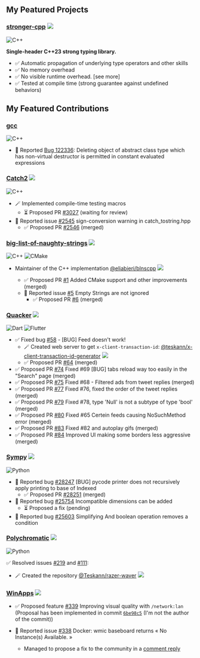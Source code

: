 ## My Peatured Projects

### [stronger-cpp](https://github.com/Teskann/stronger-cpp) ![](https://img.shields.io/github/stars/Teskann/stronger-cpp?style=social)

![C++](https://img.shields.io/badge/c++-00599C.svg?style=flat&logo=c%2B%2B&logoColor=white)

**Single-header C++23 strong typing library.**
- ✅ Automatic propagation of underlying type operators and other skills
- ✅ No memory overhead
- ✅ No visible runtime overhead. [see more]
- ✅ Tested at compile time (strong guarantee against undefined behaviors)



## My Featured Contributions

### [gcc](https://gcc.gnu.org/)

![C++](https://img.shields.io/badge/c++-00599C.svg?style=flat&logo=c%2B%2B&logoColor=white)

- 🚨 Reported [Bug 122336](https://gcc.gnu.org/bugzilla/show_bug.cgi?id=122336): Deleting object of abstract class type which has non-virtual destructor is permitted in constant evaluated expressions

### [Catch2](https://github.com/catchorg/Catch2) ![](https://img.shields.io/github/stars/catchorg/Catch2?style=social)

 ![C++](https://img.shields.io/badge/c++-00599C.svg?style=flat&logo=c%2B%2B&logoColor=white)

- 🪄 Implemented compile-time testing macros
  - ⏳ Proposed PR [#3027](https://github.com/catchorg/Catch2/pull/3027) (waiting for review)
- 🚨 Reported issue [#2545](https://github.com/catchorg/Catch2/issues/2545) sign-conversion warning in catch_tostring.hpp
    - ✅ Proposed PR [#2546](https://github.com/catchorg/Catch2/pull/2546) (merged)

### [big-list-of-naughty-strings](https://github.com/minimaxir/big-list-of-naughty-strings) ![](https://img.shields.io/github/stars/minimaxir/big-list-of-naughty-strings?style=social)

 ![C++](https://img.shields.io/badge/c++-00599C.svg?style=flat&logo=c%2B%2B&logoColor=white) ![CMake](https://img.shields.io/badge/cmake-064F8C.svg?style=flat&logo=cmake&logoColor=white)

- Maintainer of the C++ implementation [@eliabieri/blnscpp](https://github.com/eliabieri/blnscpp) ![](https://img.shields.io/github/stars/eliabieri/blnscpp?style=social)

    - ✅ Proposed PR [#1](https://github.com/eliabieri/blnscpp/pull/1) Added CMake support and other improvements (merged)
    - 🚨 Reported issue [#5](https://github.com/eliabieri/blnscpp/issues/5) Empty Strings are not ignored
        - ✅ Proposed PR [#6](https://github.com/eliabieri/blnscpp/pull/6) (merged)

### [Quacker](https://github.com/TheHCJ/Quacker) ![](https://img.shields.io/github/stars/TheHCJ/Quacker?style=social)

![Dart](https://img.shields.io/badge/dart-0175C2.svg?style=flat&logo=dart&logoColor=white)
![Flutter](https://img.shields.io/badge/flutter-02569B.svg?style=flat&logo=flutter&logoColor=white) 

- ✅ Fixed bug [#58](https://github.com/TheHCJ/Quacker/issues/58) - [BUG] Feed doesn't work!
    - 🪄 Created web server to get `x-client-transaction-id`: [@teskann/x-client-transaction-id-generator](https://github.com/Teskann/x-client-transaction-id-generator) ![](https://img.shields.io/github/stars/Teskann/x-client-transaction-id-generator?style=social)
    - ✅ Proposed PR [#64](https://github.com/TheHCJ/Quacker/pull/64) (merged)
- ✅ Proposed PR [#74](https://github.com/TheHCJ/Quacker/pull/74) Fixed #69 [BUG] tabs reload way too easily in the "Search" page (merged)
- ✅ Proposed PR [#75](https://github.com/TheHCJ/Quacker/pull/75) Fixed #68 - Filtered ads from tweet replies (merged)
- ✅ Proposed PR [#77](https://github.com/TheHCJ/Quacker/pull/77) Fixed #76, fixed the order of the tweet replies (merged)
- ✅ Proposed PR [#79](https://github.com/TheHCJ/Quacker/pull/79) Fixed #78, type 'Null' is not a subtype of type 'bool' (merged)
- ✅ Proposed PR [#80](https://github.com/TheHCJ/Quacker/pull/80) Fixed #65 Certein feeds causing NoSuchMethod error (merged)
- ✅ Proposed PR [#83](https://github.com/TheHCJ/Quacker/pull/83) Fixed #82 and autoplay gifs (merged)
- ✅ Proposed PR [#84](https://github.com/TheHCJ/Quacker/pull/84) Improved UI making some borders less aggressive (merged)

### [Sympy](https://github.com/sympy/sympy) ![](https://img.shields.io/github/stars/sympy/sympy?style=social)

![Python](https://img.shields.io/badge/python-3670A0?style=flat&logo=python&logoColor=ffdd54)

- 🚨 Reported bug [#28247](https://github.com/sympy/sympy/issues/28247) [BUG] pycode printer does not recursively apply printing to base of Indexed
    - ✅ Proposed PR [#28251](https://github.com/sympy/sympy/pull/28251) (merged)
- 🚨 Reported bug [#25754](https://github.com/sympy/sympy/issues/25754) Incompatible dimensions can be added
    - ⏳ Proposed a fix (pending)
- 🚨 Reported bug [#25603](https://github.com/sympy/sympy/issues/25603) Simplifying And boolean operation removes a condition

### [Polychromatic](https://github.com/polychromatic/polychromatic) ![](https://img.shields.io/github/stars/polychromatic/polychromatic?style=social)

![Python](https://img.shields.io/badge/python-3670A0?style=flat&logo=python&logoColor=ffdd54)

✅ Resolved issues [#219](https://github.com/polychromatic/polychromatic/issues/219) and [#111](https://github.com/polychromatic/polychromatic/issues/111):
- 🪄 Created the repository [@Teskann/razer-waver](https://github.com/Teskann/razer-waver) ![](https://img.shields.io/github/stars/Teskann/razer-waver?style=social)

### [WinApps](https://github.com/winapps-org/winapps) ![](https://img.shields.io/github/stars/winapps-org/winapps?style=social)

- ✅ Proposed feature [#339](https://github.com/winapps-org/winapps/issues/339) Improving visual quality with `/network:lan` (Proposal has been implemented in commit [`6be98c5`](https://github.com/winapps-org/winapps/commit/6be98c5224c418fac6d2c535a213aa8a06737a35) (I'm not the author of the commit))

- 🚨 Reported issue [#338](https://github.com/winapps-org/winapps/issues/338) Docker: wmic baseboard returns « No Instance(s) Available. »
  - Managed to propose a fix to the community in a [comment reply](https://github.com/winapps-org/winapps/issues/338#issuecomment-2509474372)
